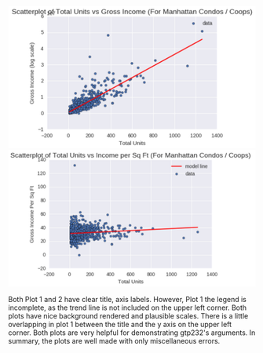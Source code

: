 ![gtp232_HW7_plot1](gtp232_HW7_plot1.png)
![gtp232_HW7_plot2](gtp232_HW7_plot2.png)

Both Plot 1 and 2 have clear title, axis labels. However, Plot 1 the legend is incomplete, as the trend line is not included on the upper left corner. Both plots have nice background rendered and plausible scales. There is a little overlapping in plot 1 between the title and the y axis on the upper left corner. Both plots are very helpful for demonstrating gtp232's arguments. In summary, the plots are well made with only miscellaneous errors.